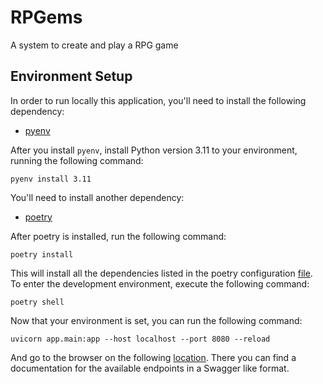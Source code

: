 # RPGems

A system to create and play a RPG game

## Environment Setup

In order to run locally this application, you'll need to install the following dependency:

 - [pyenv](https://github.com/pyenv/pyenv?tab=readme-ov-file#installation)

After you install `pyenv`, install Python version 3.11 to your environment, running the following command:

`pyenv install 3.11`

You'll need to install another dependency:

 - [poetry](https://python-poetry.org/docs/#installing-with-the-official-installer)

After poetry is installed, run the following command:

`poetry install`

This will install all the dependencies listed in the poetry configuration [file](pyproject.toml).
To enter the development environment, execute the following command:

`poetry shell`

Now that your environment is set, you can run the following command:

`uvicorn app.main:app --host localhost --port 8080 --reload`

And go to the browser on the following [location](http://localhost:8080/docs).
There you can find a documentation for the available endpoints in a Swagger like format.